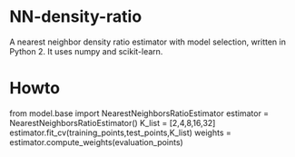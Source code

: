 # NN-density-ratio
A nearest neighbor density ratio estimator with model selection, written in Python 2. It uses numpy and scikit-learn.

# Howto
from model.base import NearestNeighborsRatioEstimator
estimator = NearestNeighborsRatioEstimator()
K_list = [2,4,8,16,32]
estimator.fit_cv(training_points,test_points,K_list)
weights = estimator.compute_weights(evaluation_points)
